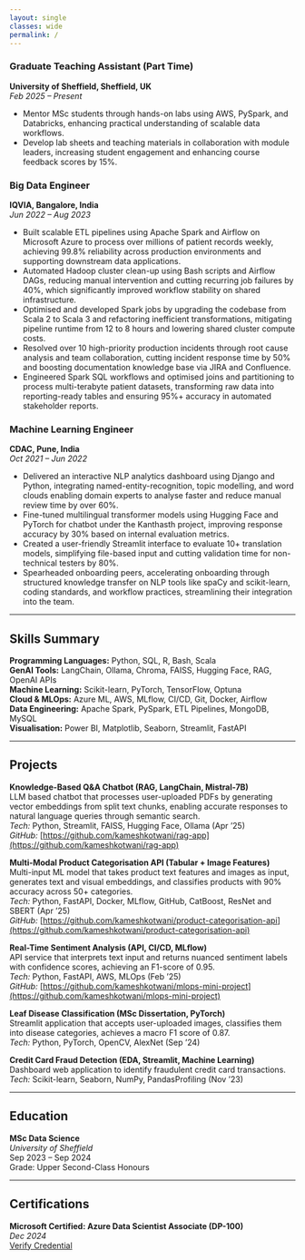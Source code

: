 ```yaml
---
layout: single
classes: wide
permalink: /
---
```


### Graduate Teaching Assistant (Part Time)  
**University of Sheffield, Sheffield, UK**  
_Feb 2025 – Present_

- Mentor MSc students through hands-on labs using AWS, PySpark, and Databricks, enhancing practical understanding of scalable data workflows.
- Develop lab sheets and teaching materials in collaboration with module leaders, increasing student engagement and enhancing course feedback scores by 15%.

### Big Data Engineer  
**IQVIA, Bangalore, India**  
_Jun 2022 – Aug 2023_

- Built scalable ETL pipelines using Apache Spark and Airflow on Microsoft Azure to process over millions of patient records weekly, achieving 99.8% reliability across production environments and supporting downstream data applications.
- Automated Hadoop cluster clean-up using Bash scripts and Airflow DAGs, reducing manual intervention and cutting recurring job failures by 40%, which significantly improved workflow stability on shared infrastructure.
- Optimised and developed Spark jobs by upgrading the codebase from Scala 2 to Scala 3 and refactoring inefficient transformations, mitigating pipeline runtime from 12 to 8 hours and lowering shared cluster compute costs.
- Resolved over 10 high-priority production incidents through root cause analysis and team collaboration, cutting incident response time by 50% and boosting documentation knowledge base via JIRA and Confluence.
- Engineered Spark SQL workflows and optimised joins and partitioning to process multi-terabyte patient datasets, transforming raw data into reporting-ready tables and ensuring 95%+ accuracy in automated stakeholder reports.

### Machine Learning Engineer  
**CDAC, Pune, India**  
_Oct 2021 – Jun 2022_

- Delivered an interactive NLP analytics dashboard using Django and Python, integrating named-entity-recognition, topic modelling, and word clouds enabling domain experts to analyse faster and reduce manual review time by over 60%.
- Fine-tuned multilingual transformer models using Hugging Face and PyTorch for chatbot under the Kanthasth project, improving response accuracy by 30% based on internal evaluation metrics.
- Created a user-friendly Streamlit interface to evaluate 10+ translation models, simplifying file-based input and cutting validation time for non-technical testers by 80%.
- Spearheaded onboarding peers, accelerating onboarding through structured knowledge transfer on NLP tools like spaCy and scikit-learn, coding standards, and workflow practices, streamlining their integration into the team.

---

## Skills Summary

**Programming Languages:** Python, SQL, R, Bash, Scala  
**GenAI Tools:** LangChain, Ollama, Chroma, FAISS, Hugging Face, RAG, OpenAI APIs  
**Machine Learning:** Scikit-learn, PyTorch, TensorFlow, Optuna  
**Cloud & MLOps:** Azure ML, AWS, MLflow, CI/CD, Git, Docker, Airflow  
**Data Engineering:** Apache Spark, PySpark, ETL Pipelines, MongoDB, MySQL  
**Visualisation:** Power BI, Matplotlib, Seaborn, Streamlit, FastAPI  

---

## Projects

**Knowledge-Based Q&A Chatbot (RAG, LangChain, Mistral-7B)**  
LLM based chatbot that processes user-uploaded PDFs by generating vector embeddings from split text chunks, enabling accurate responses to natural language queries through semantic search.  
_Tech:_ Python, Streamlit, FAISS, Hugging Face, Ollama (Apr ’25)  
_GitHub:_ [https://github.com/kameshkotwani/rag-app](https://github.com/kameshkotwani/rag-app)

**Multi-Modal Product Categorisation API (Tabular + Image Features)**  
Multi-input ML model that takes product text features and images as input, generates text and visual embeddings, and classifies products with 90% accuracy across 50+ categories.  
_Tech:_ Python, FastAPI, Docker, MLflow, GitHub, CatBoost, ResNet and SBERT (Apr ’25)  
_GitHub:_ [https://github.com/kameshkotwani/product-categorisation-api](https://github.com/kameshkotwani/product-categorisation-api)

**Real-Time Sentiment Analysis (API, CI/CD, MLflow)**  
API service that interprets text input and returns nuanced sentiment labels with confidence scores, achieving an F1-score of 0.95.  
_Tech:_ Python, FastAPI, AWS, MLOps (Feb ’25)  
_GitHub:_ [https://github.com/kameshkotwani/mlops-mini-project](https://github.com/kameshkotwani/mlops-mini-project)

**Leaf Disease Classification (MSc Dissertation, PyTorch)**  
Streamlit application that accepts user-uploaded images, classifies them into disease categories, achieves a macro F1 score of 0.87.  
_Tech:_ Python, PyTorch, OpenCV, AlexNet (Sep ’24)

**Credit Card Fraud Detection (EDA, Streamlit, Machine Learning)**  
Dashboard web application to identify fraudulent credit card transactions.  
_Tech:_ Scikit-learn, Seaborn, NumPy, PandasProfiling (Nov ’23)


---

## Education

**MSc Data Science**  
_University of Sheffield_  
Sep 2023 – Sep 2024  
Grade: Upper Second-Class Honours  

---

## Certifications

**Microsoft Certified: Azure Data Scientist Associate (DP-100)**  
_Dec 2024_  
[Verify Credential](https://learn.microsoft.com/api/credentials/share/en-us/kameshkotwani/C095D21D5CF373B4?sharingId=B103E3717EAB83E0)
